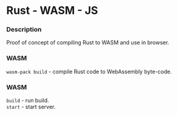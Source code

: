 # Rust - WASM - JS

### Description
Proof of concept of compiling Rust to WASM and use in browser.

### WASM
`wasm-pack build` - compile Rust code to WebAssembly byte-code.

### WASM
`build` - run build.\
`start` - start server.
